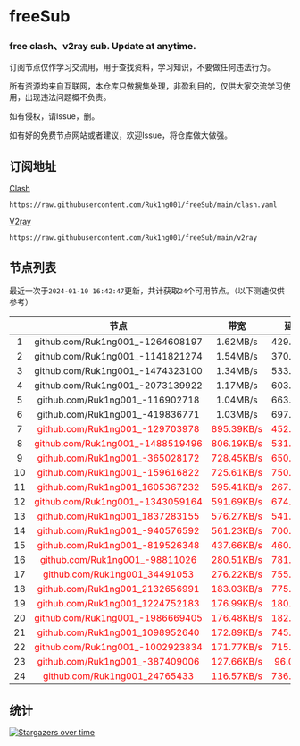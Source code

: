 # freeSub
### free clash、v2ray sub. Update at anytime.

订阅节点仅作学习交流用，用于查找资料，学习知识，不要做任何违法行为。

所有资源均来自互联网，本仓库只做搜集处理，非盈利目的，仅供大家交流学习使用，出现违法问题概不负责。

如有侵权，请Issue，删。

如有好的免费节点网站或者建议，欢迎Issue，将仓库做大做强。

## 订阅地址
[Clash](https://raw.githubusercontent.com/Ruk1ng001/freeSub/main/clash.yaml)
```
https://raw.githubusercontent.com/Ruk1ng001/freeSub/main/clash.yaml
```
[V2ray](https://raw.githubusercontent.com/Ruk1ng001/freeSub/main/v2ray)
```
https://raw.githubusercontent.com/Ruk1ng001/freeSub/main/v2ray
```

## 节点列表

最近一次于`2024-01-10 16:42:47`更新，共计获取`24`个可用节点。（以下测速仅供参考）

|  | 节点 | 带宽 | 延迟 |
|:-:|:--:|:--:|:--:|
 | 1 | github.com/Ruk1ng001_-1264608197 | 1.62MB/s | 429.00ms |
 | 2 | github.com/Ruk1ng001_-1141821274 | 1.54MB/s | 370.00ms |
 | 3 | github.com/Ruk1ng001_-1474323100 | 1.34MB/s | 533.00ms |
 | 4 | github.com/Ruk1ng001_-2073139922 | 1.17MB/s | 603.00ms |
 | 5 | github.com/Ruk1ng001_-116902718 | 1.04MB/s | 663.00ms |
 | 6 | github.com/Ruk1ng001_-419836771 | 1.03MB/s | 697.00ms |
 | 7 | <font color=red>github.com/Ruk1ng001_-129703978</font> | <font color=red>895.39KB/s</font> | <font color=red>452.00ms</font> |
 | 8 | <font color=red>github.com/Ruk1ng001_-1488519496</font> | <font color=red>806.19KB/s</font> | <font color=red>531.00ms</font> |
 | 9 | <font color=red>github.com/Ruk1ng001_-365028172</font> | <font color=red>728.45KB/s</font> | <font color=red>650.00ms</font> |
 | 10 | <font color=red>github.com/Ruk1ng001_-159616822</font> | <font color=red>725.61KB/s</font> | <font color=red>750.00ms</font> |
 | 11 | <font color=red>github.com/Ruk1ng001_1605367232</font> | <font color=red>595.41KB/s</font> | <font color=red>267.00ms</font> |
 | 12 | <font color=red>github.com/Ruk1ng001_-1343059164</font> | <font color=red>591.69KB/s</font> | <font color=red>674.00ms</font> |
 | 13 | <font color=red>github.com/Ruk1ng001_1837283155</font> | <font color=red>576.27KB/s</font> | <font color=red>541.00ms</font> |
 | 14 | <font color=red>github.com/Ruk1ng001_-940576592</font> | <font color=red>561.23KB/s</font> | <font color=red>700.00ms</font> |
 | 15 | <font color=red>github.com/Ruk1ng001_-819526348</font> | <font color=red>437.66KB/s</font> | <font color=red>460.00ms</font> |
 | 16 | <font color=red>github.com/Ruk1ng001_-98811026</font> | <font color=red>280.51KB/s</font> | <font color=red>781.00ms</font> |
 | 17 | <font color=red>github.com/Ruk1ng001_34491053</font> | <font color=red>276.22KB/s</font> | <font color=red>755.00ms</font> |
 | 18 | <font color=red>github.com/Ruk1ng001_2132656991</font> | <font color=red>183.03KB/s</font> | <font color=red>775.00ms</font> |
 | 19 | <font color=red>github.com/Ruk1ng001_1224752183</font> | <font color=red>176.99KB/s</font> | <font color=red>180.00ms</font> |
 | 20 | <font color=red>github.com/Ruk1ng001_-1986669405</font> | <font color=red>176.48KB/s</font> | <font color=red>182.00ms</font> |
 | 21 | <font color=red>github.com/Ruk1ng001_1098952640</font> | <font color=red>172.89KB/s</font> | <font color=red>745.00ms</font> |
 | 22 | <font color=red>github.com/Ruk1ng001_-1002923834</font> | <font color=red>171.77KB/s</font> | <font color=red>715.00ms</font> |
 | 23 | <font color=red>github.com/Ruk1ng001_-387409006</font> | <font color=red>127.66KB/s</font> | <font color=red>96.00ms</font> |
 | 24 | <font color=red>github.com/Ruk1ng001_24765433</font> | <font color=red>116.57KB/s</font> | <font color=red>736.00ms</font> |


## 统计

[![Stargazers over time](https://starchart.cc/Ruk1ng001/freeSub.svg)](https://starchart.cc/Ruk1ng001/freeSub)